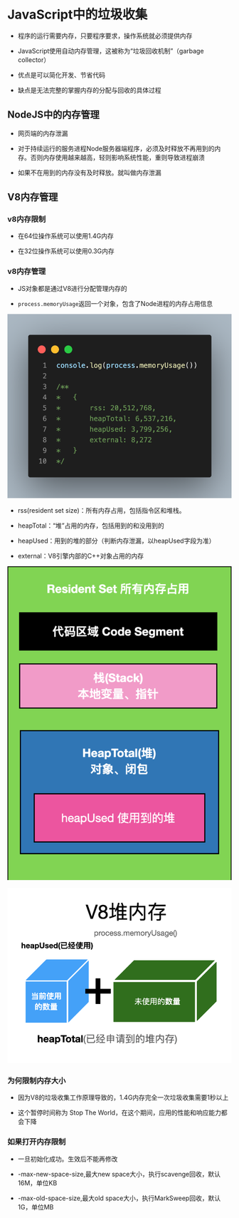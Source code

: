 # JavaScript中的垃圾收集

+ 程序的运行需要内存，只要程序要求，操作系统就必须提供内存

+ JavaScript使用自动内存管理，这被称为“垃圾回收机制”（garbage collector）

+ 优点是可以简化开发、节省代码

+ 缺点是无法完整的掌握内存的分配与回收的具体过程

## NodeJS中的内存管理

+ 网页端的内存泄漏

+ 对于持续运行的服务进程Node服务器端程序，必须及时释放不再用到的内存。否则内存使用越来越高，轻则影响系统性能，重则导致进程崩溃

+ 如果不在用到的内存没有及时释放。就叫做内存泄漏

## V8内存管理

### v8内存限制

+ 在64位操作系统可以使用1.4G内存

+ 在32位操作系统可以使用0.3G内存

### v8内存管理

+ JS对象都是通过V8进行分配管理内存的

+ ```process.memoryUsage```返回一个对象，包含了Node进程的内存占用信息

![png](../../static/code1.png)

- rss(resident set size)：所有内存占用，包括指令区和堆栈。

- heapTotal：“堆”占用的内存，包括用到的和没用到的

- heapUsed：用到的堆的部分（判断内存泄漏，以heapUsed字段为准）

- external：V8引擎内部的C++对象占用的内存

![png](../../static/code2.png)

![png](../../static/code3.png)

### 为何限制内存大小

- 因为V8的垃圾收集工作原理导致的，1.4G内存完全一次垃圾收集需要1秒以上

- 这个暂停时间称为 Stop The World，在这个期间，应用的性能和响应能力都会下降

### 如果打开内存限制

- 一旦初始化成功。生效后不能再修改

- -max-new-space-size,最大new space大小，执行scavenge回收，默认16M，单位KB

- -max-old-space-size,最大old space大小，执行MarkSweep回收，默认1G，单位MB